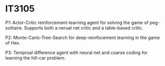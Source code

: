 # IT3105
P1: Actor-Critic reinforcement-learning agent for solving the game of peg-solitaire. Supports both a nerual net critic and a table-based critic.

P2: Monte-Carlo-Tree-Search for deep-reinfocement learning in the game of Hex.

P3: Temproal difference agent with neural net and coarse coding for learning the hill-car problem.
